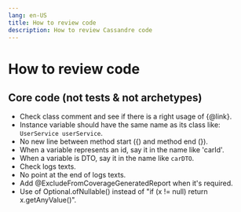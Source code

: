 ```yaml
---
lang: en-US
title: How to review code
description: How to review Cassandre code
---
```

# How to review code

## Core code (not tests & not archetypes)
* Check class comment and see if there is a right usage of {@link}.
* Instance variable should have the same name as its class like: `UserService userService`.
* No new line between method start ({) and method end (}).
* When a variable represents an id, say it in the name like 'carId'.
* When a variable is DTO, say it in the name like `carDTO`.
* Check logs texts.
* No point at the end of logs texts.
* Add @ExcludeFromCoverageGeneratedReport when it's required.
* Use of Optional.ofNullable() instead of "if (x != null) return x.getAnyValue()".
